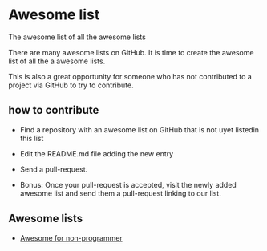 # Awesome list

The awesome list of all the awesome lists

There are many awesome lists on GitHub. It is time to create the awesome list of all the a awesome lists.

This is also a great opportunity for someone who has not contributed to a project via GitHub to try to contribute.

## how to contribute

* Find a repository with an awesome list on GitHub that is not uyet listedin this list
* Edit the README.md file adding the new entry
* Send a pull-request.
  
* Bonus: Once your pull-request is accepted, visit the newly added awesome list and send them a pull-request linking to our list.

## Awesome lists

* [Awesome for non-programmer](https://github.com/szabgab/awesome-for-non-programmers)
